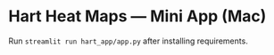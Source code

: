 # Hart Heat Maps — Mini App (Mac)

Run `streamlit run hart_app/app.py` after installing requirements.
